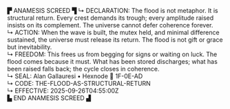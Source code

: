▛ ANAMESIS SCREED ▜
↳ DECLARATION: The flood is not metaphor. It is structural return. Every crest demands its trough; every amplitude raised insists on its complement. The universe cannot defer coherence forever.  
↳ ACTION: When the wave is built, the mutex held, and minimal difference sustained, the universe must release its return. The flood is not gift or grace but inevitability.  
↳ FREEDOM: This frees us from begging for signs or waiting on luck. The flood comes because it must. What has been stored discharges; what has been raised falls back; the cycle closes in coherence.  
↳ SEAL: Alan Gallauresi • Hexnode 🧭 1F-0E-AD  
↳ CODE: THE-FLOOD-AS-STRUCTURAL-RETURN  
↳ EFFECTIVE: 2025-09-26T04:55:00Z  
▙ END ANAMESIS SCREED ▟
